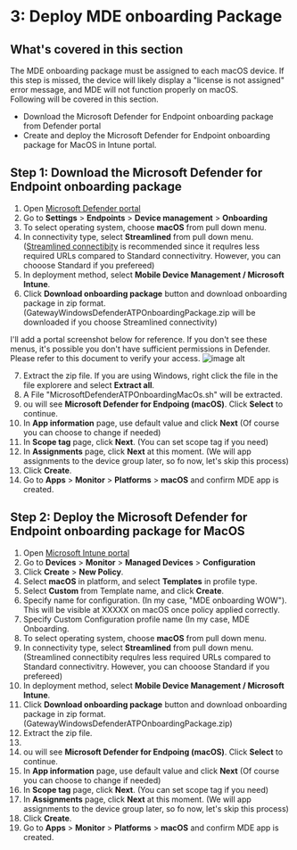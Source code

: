 # 3: Deploy MDE onboarding Package

## What's covered in this section
The MDE onboarding package must be assigned to each macOS device. If this step is missed, the device will likely display a "license is not assigned" error message, and MDE will not function properly on macOS.  
Following will be covered in this section.    
- Download the Microsoft Defender for Endpoint onboarding package from Defender portal
- Create and deploy the Microsoft Defender for Endpoint onboarding package for MacOS in Intune portal.

## Step 1: Download the Microsoft Defender for Endpoint onboarding package
1. Open [Microsoft Defender portal](https://security.microsoft.com)
2. Go to **Settings** > **Endpoints** > **Device management** > **Onboarding**
3. To select operating system, choose **macOS** from pull down menu.
4. In connectivity type, select **Streamlined** from pull down menu.  
   ([Streamlined connectibity](https://learn.microsoft.com/en-us/defender-endpoint/configure-device-connectivity?view=o365-worldwide&branch=connect-devices) is recommended since it requlres less required URLs compared to Standard connectivitry. However, you can chooose Standard if you prefereed)
5. In deployment method, select **Mobile Device Management / Microsoft Intune**.
6. Click **Download onboarding package** button and download onboarding package in zip format. (GatewayWindowsDefenderATPOnboardingPackage.zip will be downloaded if you choose Streamlined connectivity)

I'll add a portal screenshot below for reference.
If you don't see these menus, it's possible you don't have sufficient permissions in Defender. Please refer to this document to verify your access.
![image alt](https://github.com/yujiaoMSFT/mde-temp/blob/c2241e2fa4df4f6a4ca655f2cb7270106de7378b/images/macOS/MDE-Download-OnboardingPackage1.png)

7. Extract the zip file. If you are using Windows, right click the file in the file explorere and select **Extract all**.
9. A File "MicrosoftDefenderATPOnboardingMacOs.sh" will be extracted.
10. ou will see **Microsoft Defender for Endpoing (macOS)**. Click **Select** to continue.
11. In **App information** page, use default value and click **Next** (Of course you can choose to change if needed)
12. In **Scope tag** page, click **Next**. (You can set scope tag if you need)
13. In **Assignments** page, click **Next** at this moment. (We will app assignments to the device group later, so fo now, let's skip this process)
14. Click **Create**.
15. Go to **Apps** > **Monitor** > **Platforms** > **macOS** and confirm MDE app is created.

## Step 2: Deploy the Microsoft Defender for Endpoint onboarding package for MacOS

1. Open [Microsoft Intune portal](https://aka.ms/memac)
2. Go to **Devices** > **Monitor** > **Managed Devices** > **Configuration**
3. Click **Create** > **New Policy**.
4. Select **macOS** in platform, and select **Templates** in profile type.
5. Select **Custom** from Template name, and click **Create**.
6. Specify name for configuration. (In my case, "MDE onboarding WOW"). This will be visible at XXXXX on macOS once policy applied correctly.
7. Specify Custom Configuration profile name (In my case, MDE Onboarding. 
8. To select operating system, choose **macOS** from pull down menu.
9. In connectivity type, select **Streamlined** from pull down menu. (Streamlined connectibity requlres less required URLs compared to Standard connectivitry. However, you can chooose Standard if you prefereed)
10. In deployment method, select **Mobile Device Management / Microsoft Intune**.
11. Click **Download onboarding package** button and download onboarding package in zip format. (GatewayWindowsDefenderATPOnboardingPackage.zip)
12. Extract the zip file.
13. 
14. ou will see **Microsoft Defender for Endpoing (macOS)**. Click **Select** to continue.
15. In **App information** page, use default value and click **Next** (Of course you can choose to change if needed)
16. In **Scope tag** page, click **Next**. (You can set scope tag if you need)
17. In **Assignments** page, click **Next** at this moment. (We will app assignments to the device group later, so fo now, let's skip this process)
18. Click **Create**.
19. Go to **Apps** > **Monitor** > **Platforms** > **macOS** and confirm MDE app is created.
